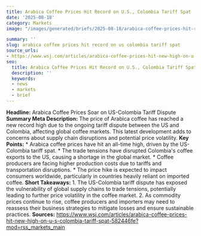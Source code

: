 ```yaml
---
title: Arabica Coffee Prices Hit Record on U.S., Colombia Tariff Spat
date: '2025-08-18'
category: Markets
image: "/images/generated/briefs/2025-08-18/arabica-coffee-prices-hit-record-on-us-colombia-tariff-spat.svg"

summary: ''
slug: arabica coffee prices hit record on us colombia tariff spat
source_urls:
- https://www.wsj.com/articles/arabica-coffee-prices-hit-new-high-on-u-s-colombia-tariff-spat-582446fe?mod=rss_markets_main
seo:
  title: Arabica Coffee Prices Hit Record on U.S., Colombia Tariff Spat | Hash n Hedge
  description: ''
  keywords:
  - news
  - markets
  - brief
---
```


**Headline:** Arabica Coffee Prices Soar on US-Colombia Tariff Dispute  **Summary Meta Description:** The price of Arabica coffee has reached a new record high due to the ongoing tariff dispute between the US and Colombia, affecting global coffee markets. This latest development adds to concerns about supply chain disruptions and potential price volatility.  **Key Points:**  * Arabica coffee prices have hit an all-time high, driven by the US-Colombia tariff spat. * The trade tensions have disrupted Colombia's coffee exports to the US, causing a shortage in the global market. * Coffee producers are facing higher production costs due to tariffs and transportation disruptions. * The price hike is expected to impact consumers worldwide, particularly in countries heavily reliant on imported coffee.  **Short Takeaways:**  1. The US-Colombia tariff dispute has exposed the vulnerability of global supply chains to trade tensions, potentially leading to further price volatility in the coffee market. 2. As commodity prices continue to rise, coffee producers and importers may need to reassess their business strategies to mitigate losses and ensure sustainable practices.  **Sources:**  https://www.wsj.com/articles/arabica-coffee-prices-hit-new-high-on-u-s-colombia-tariff-spat-582446fe?mod=rss_markets_main 
